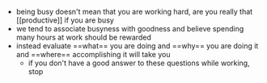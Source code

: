 - being busy doesn't mean that you are working hard, are you really that [[productive]] if you are busy
- we tend to associate busyness with goodness and believe spending many hours at work should be rewarded
- instead evaluate ==what== you are doing and ==why== you are doing it and ==where== accomplishing it will take you
	- if you don't have a good answer to these questions while working, stop